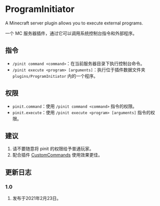 # ProgramInitiator
A Minecraft server plugin allows you to execute external programs.

一个 MC 服务器插件，通过它可以调用系统控制台指令和外部程序。

## 指令
* `/pinit command <command>`：在当前服务器目录下执行控制台命令。
* `/pinit execute <program> [arguments]`：执行位于插件数据文件夹 `plugins/ProgramInitiator` 内的一个程序。

## 权限
* `pinit.command`：使用 `/pinit command <command>` 指令的权限。
* `pinit.execute`：使用 `/pinit execute <program> [arguments]` 指令的权限。

## 建议
1. 请不要随意将 pinit 的权限给予普通玩家。
1. 配合插件 [CustomCommands](https://github.com/Chuanwise/CustomCommands) 使用效果更佳。

## 更新日志
### 1.0
1. 发布于2021年2月23日。